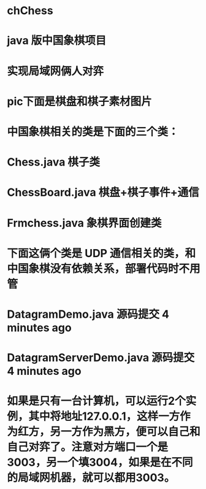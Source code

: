 # chChess
# java 版中国象棋项目
# 实现局域网俩人对弈
# pic下面是棋盘和棋子素材图片

# 中国象棋相关的类是下面的三个类：

# Chess.java	棋子类
# ChessBoard.java	棋盘+棋子事件+通信
# Frmchess.java    	象棋界面创建类

# 下面这俩个类是 UDP 通信相关的类，和中国象棋没有依赖关系，部署代码时不用管
# DatagramDemo.java	源码提交	4 minutes ago
# DatagramServerDemo.java	源码提交	4 minutes ago

# 如果是只有一台计算机，可以运行2个实例，其中将地址127.0.0.1，这样一方作为红方，另一方作为黑方，便可以自己和自己对弈了。注意对方端口一个是3003，另一个填3004，如果是在不同的局域网机器，就可以都用3003。
